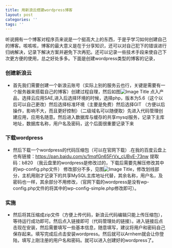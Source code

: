 ```yaml
---
title: 用新浪云搭建wordpress博客
layout: post
categories: ''
tags: ''
---
```

听说拥有一个博客对程序员来说是一个挺高大上的东西，于是乎学习如何创建自己的博客。咳咳咳，博客的最大意义是在于分享知识，还可以对自己犯下的错误进行归纳解决，记录下解决方案并避免下次再犯。还可以记录一些技术手段来使自己下次更方便的使用，总之好处多多。下面是创建wordpress类型的博客的记录，
### 创建新浪云
+ 首先我们需要创建一个新浪云账号（实际上别的服务云也行，关键是需要有一个服务器来搭载自己的博客）创建过程自理，然后如图![Image Title](https://i.loli.net/2019/04/11/5caf58e8b0088.png) 点入产品，选择云应用SAE,进入后选择环境的时候，选择php，版本为5.6（这个以后可以自己更改）然后选择标准环境（主要是免费）然后选择GIT （方便以后操作，影响不大，而且更好控制）（二级域名可以随便取）先进入代码管理创建应用，应用名随意。然后进入数据库与缓存的共享mysql服务，记录下主库地址，数据库名称，用户名及密码，这个后面很重要记录下来
### 下载wordpress
+ 然后下载一个wordpress的代码压缩包（可以在官网下载）.在我的百度云盘上也有链接：https://pan.baidu.com/s/1mqfGn65FrVx_cUBvE-73nw 
提取码：b820  （我云盘里的wordpress是修改过的，下载后需要先解压修改其中的wp-config.php文件） 修改部分不多，见图![Image Title](https://i.loli.net/2019/04/12/5cafe31a31021.png)，修改划线部分，主机用刚才记录下的共享MySQL主库地址代替，其余名称，用户名，及密码也一样，其余部分不用修改，（官网下载的wordpress是没有wp-config.php文件的将其中的wp-config-simple.php修改即可）。
### 实施
+ 然后将其压缩成zip文件（方便上传代码，新浪云代码编辑只能上传压缩包），等待运行成功即可。然后点入链接即可（代码管理处的链接）。进入链接后点击现在安装，然后需要填写一些基本信息，随意填写，建议将用户和密码自己保存起来。填写完成后点击安装wordpress。然后就可以Arnhem就会让你登陆，填写上刚注册的用户名和密码。就可以进入创建好的wordpress了。